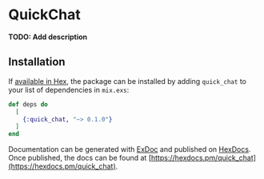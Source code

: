# QuickChat

**TODO: Add description**

## Installation

If [available in Hex](https://hex.pm/docs/publish), the package can be installed
by adding `quick_chat` to your list of dependencies in `mix.exs`:

```elixir
def deps do
  [
    {:quick_chat, "~> 0.1.0"}
  ]
end
```

Documentation can be generated with [ExDoc](https://github.com/elixir-lang/ex_doc)
and published on [HexDocs](https://hexdocs.pm). Once published, the docs can
be found at [https://hexdocs.pm/quick_chat](https://hexdocs.pm/quick_chat).

